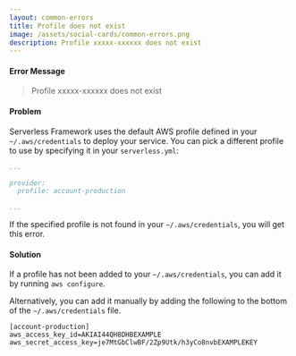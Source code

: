 ```yaml
---
layout: common-errors
title: Profile does not exist
image: /assets/social-cards/common-errors.png
description: Profile xxxxx-xxxxxx does not exist
---
```


#### Error Message

> Profile xxxxx-xxxxxx does not exist


#### Problem

Serverless Framework uses the default AWS profile defined in your `~/.aws/credentials` to deploy your service. You can pick a different profile to use by specifying it in your `serverless.yml`:

``` yml
...

provider:
  profile: account-production

...
```

If the specified profile is not found in your `~/.aws/credentials`, you will get this error.

#### Solution

If a profile has not been added to your `~/.aws/credentials`, you can add it by running `aws configure`.

Alternatively, you can add it manually by adding the following to the bottom of the `~/.aws/credentials` file.

```
[account-production]
aws_access_key_id=AKIAI44QH8DHBEXAMPLE
aws_secret_access_key=je7MtGbClwBF/2Zp9Utk/h3yCo8nvbEXAMPLEKEY
````
